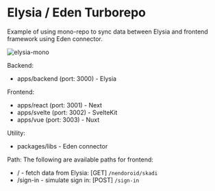 # Elysia / Eden Turborepo
Example of using mono-repo to sync data between Elysia and frontend framework using Eden connector.

![elysia-mono](https://user-images.githubusercontent.com/35027979/208130428-ac0ec4ae-3a67-4550-b312-213b2937dbe5.png)

Backend:
- apps/backend (port: 3000) - Elysia

Frontend:
- apps/react (port: 3001) - Next
- apps/svelte (port: 3002) - SvelteKit
- apps/vue (port: 3003) - Nuxt

Utility:
- packages/libs - Eden connector

Path:
The following are available paths for frontend:

- / - fetch data from Elysia: [GET] `/nendoroid/skadi`
- /sign-in - simulate sign in: [POST] `/sign-in`
